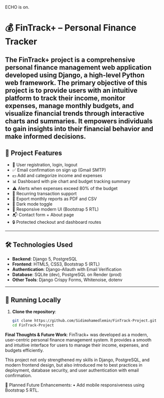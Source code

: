 ECHO is on.
# 💰 FinTrack+ – Personal Finance Tracker

The FinTrack+ project is a comprehensive personal finance management web application developed using Django, a high-level Python web framework. The primary objective of this project is to provide users with an intuitive platform to track their income, monitor expenses, manage monthly budgets, and visualize financial trends through interactive charts and summaries. It empowers individuals to gain insights into their financial behavior and make informed decisions.
---

## 🚀 Project Features

- 🔐 User registration, login, logout
- ✅ Email confirmation on sign up (Gmail SMTP)
- 💵 Add and categorize income and expenses
- 📊 Dashboard with pie chart and budget tracking summary
- ⚠️ Alerts when expenses exceed 80% of the budget
- 🔁 Recurring transaction support
- 🧾 Export monthly reports as PDF and CSV
- 🌙 Dark mode toggle
- 📁 Responsive modern UI (Bootstrap 5 RTL)
- 📬 Contact form + About page
- 🔒 Protected checkout and dashboard routes

---

## 🛠 Technologies Used

- **Backend**: Django 5, PostgreSQL
- **Frontend**: HTML5, CSS3, Bootstrap 5 (RTL)
- **Authentication**: Django-Allauth with Email Verification
- **Database**: SQLite (dev), PostgreSQL on Render (prod)
- **Other Tools**: Django Crispy Forms, Whitenoise, dotenv

---

## 🧪 Running Locally

1. **Clone the repository**:
   ```bash
   git clone https://github.com/Sidimohamedlemin/FinTrack-Project.git
   cd FinTrack-Project


**Final Thoughts & Future Work**:
FinTrack+ was developed as a modern, user-centric personal finance management system. It provides a smooth and intuitive interface for users to manage their income, expenses, and budgets efficiently.

This project not only strengthened my skills in Django, PostgreSQL, and modern frontend design, but also introduced me to best practices in deployment, database security, and user authentication with email confirmation.

🚀 Planned Future Enhancements:
	•	Add mobile responsiveness using Bootstrap 5 RTL.